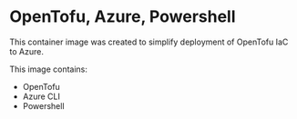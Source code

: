 # OpenTofu, Azure, Powershell

This container image was created to simplify deployment of OpenTofu IaC to Azure.

This image contains:
- OpenTofu
- Azure CLI
- Powershell
